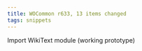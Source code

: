 ```yaml
---
title: WOCommon r633, 13 items changed
tags: snippets
---
```


Import WikiText module (working prototype)
